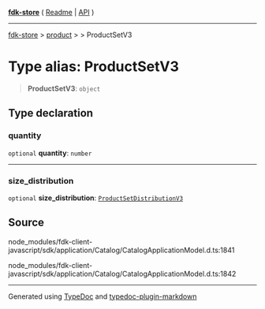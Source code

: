 [**fdk-store**](../../../README.md) ( [Readme](../../../README.md) \| [API](../../../API.md) )

---

[fdk-store](../../../API.md) > [product](../../README.md) > [<internal>](../README.md) > ProductSetV3

# Type alias: ProductSetV3

> **ProductSetV3**: `object`

## Type declaration

### quantity

`optional` **quantity**: `number`

---

### size_distribution

`optional` **size_distribution**: [`ProductSetDistributionV3`](type-alias.ProductSetDistributionV3.md)

## Source

node_modules/fdk-client-javascript/sdk/application/Catalog/CatalogApplicationModel.d.ts:1841

node_modules/fdk-client-javascript/sdk/application/Catalog/CatalogApplicationModel.d.ts:1842

---

Generated using [TypeDoc](https://typedoc.org/) and [typedoc-plugin-markdown](https://www.npmjs.com/package/typedoc-plugin-markdown)
